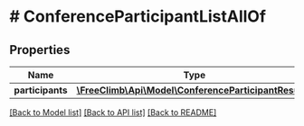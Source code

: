 # # ConferenceParticipantListAllOf

## Properties

Name | Type | Description | Notes
------------ | ------------- | ------------- | -------------
**participants** | [**\FreeClimb\Api\Model\ConferenceParticipantResult[]**](ConferenceParticipantResult.md) |  | [optional]

[[Back to Model list]](../../README.md#models) [[Back to API list]](../../README.md#endpoints) [[Back to README]](../../README.md)
